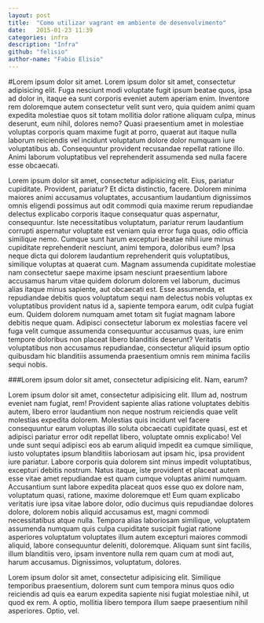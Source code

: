 ```yaml
---
layout: post
title:  "Como utilizar vagrant em ambiente de desenvolvimento"
date:   2015-01-23 11:39
categories: infra
description: "Infra"
github: "felisio"
author-name: "Fabio Elisio"
---
```

#Lorem ipsum dolor sit amet.
Lorem ipsum dolor sit amet, consectetur adipisicing elit. Fuga nesciunt modi voluptate fugit ipsum beatae quos, ipsa ad dolor in, itaque ea sunt corporis eveniet autem aperiam enim. Inventore rem doloremque autem consectetur velit sunt vero, quia quidem animi quam expedita molestiae quos sit totam mollitia dolor ratione aliquam culpa, minus deserunt, eum nihil, dolores nemo? Quasi praesentium amet in molestiae voluptas corporis quam maxime fugit at porro, quaerat aut itaque nulla laborum reiciendis vel incidunt voluptatum dolore dolor numquam iure voluptatibus ab. Consequuntur provident recusandae repellat ratione illo. Animi laborum voluptatibus vel reprehenderit assumenda sed nulla facere esse obcaecati.

Lorem ipsum dolor sit amet, consectetur adipisicing elit. Eius, pariatur cupiditate. Provident, pariatur? Et dicta distinctio, facere. Dolorem minima maiores animi accusamus voluptates, accusantium laudantium dignissimos omnis eligendi possimus aut odit commodi quia maxime rerum repudiandae delectus explicabo corporis itaque consequatur quas aspernatur, consequuntur. Iste necessitatibus voluptatum, pariatur rerum laudantium corrupti aspernatur voluptate est veniam quia error fuga quas, odio officia similique nemo. Cumque sunt harum excepturi beatae nihil iure minus cupiditate reprehenderit nesciunt, animi tempora, doloribus eum? Ipsa neque dicta qui dolorem laudantium reprehenderit quis voluptatibus, similique voluptas at quaerat cum. Magnam assumenda cupiditate molestiae nam consectetur saepe maxime ipsam nesciunt praesentium labore accusamus harum vitae quidem dolorum dolorem vel laborum, ducimus alias itaque minus sapiente, aut obcaecati est. Esse assumenda, et repudiandae debitis quos voluptatum sequi nam delectus nobis voluptas ex voluptatibus provident natus id a, sapiente tempora earum, odit culpa fugiat eum. Quidem dolorem numquam amet totam sit fugiat magnam labore debitis neque quam. Adipisci consectetur laborum ex molestias facere vel fuga velit cumque assumenda consequuntur accusamus quas, iure enim tempore doloribus non placeat libero blanditiis deserunt? Veritatis voluptatibus non accusamus repudiandae, consectetur aliquid ipsum optio quibusdam hic blanditiis assumenda praesentium omnis rem minima facilis sequi nobis.

###Lorem ipsum dolor sit amet, consectetur adipisicing elit. Nam, earum?

Lorem ipsum dolor sit amet, consectetur adipisicing elit. Illum ad, nostrum eveniet nam fugiat, rem! Provident sapiente alias ratione voluptates debitis autem, libero error laudantium non neque nostrum reiciendis quae velit molestias expedita dolorem. Molestias quis incidunt vel facere consequuntur earum voluptas illo soluta obcaecati cupiditate quasi, est et adipisci pariatur error odit repellat libero, voluptate omnis explicabo! Vel unde sunt sequi adipisci eos ab earum aliquid impedit ea cumque similique, iusto voluptates ipsum blanditiis laboriosam aut ipsam hic, ipsa provident iure pariatur. Labore corporis quia dolorem sint minus impedit voluptatibus, excepturi debitis nostrum. Natus itaque, iste provident et placeat autem esse vitae amet repudiandae est quam cumque voluptas animi numquam. Accusantium sunt labore expedita placeat quos esse quo ex dolore nam, voluptatum quasi, ratione, maxime doloremque et! Eum quam explicabo veritatis iure ipsa vitae labore dolor, odio ducimus quis repudiandae dolores dolore, dolorem nobis aliquid accusamus est, magni commodi necessitatibus atque nulla. Tempora alias laboriosam similique, voluptatem assumenda numquam quis culpa cupiditate suscipit fugiat ratione asperiores voluptatum voluptates illum autem excepturi maiores commodi aliquid, labore consequuntur deleniti, doloremque. Aliquam sunt sint facilis, illum blanditiis vero, ipsam inventore nulla rem quam cum at modi aut, harum accusamus. Dignissimos, voluptatum, dolores.

Lorem ipsum dolor sit amet, consectetur adipisicing elit. Similique temporibus praesentium, dolorem sunt cum tempora minus quos odio reiciendis ad quis ea earum expedita sapiente nisi fugiat molestiae nihil, ut quod ex rem. A optio, mollitia libero tempora illum saepe praesentium nihil asperiores. Optio, vel.